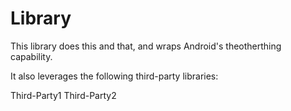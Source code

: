 Library
=======

This library does this and that, and wraps Android's theotherthing capability.

It also leverages the following third-party libraries:

Third-Party1
Third-Party2
